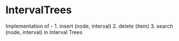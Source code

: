 # IntervalTrees
Implementation of  -  1. insert (node, interval)   2. delete (item)   3. search (node, interval)  in Interval Trees
